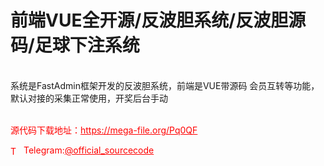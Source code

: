 # 前端VUE全开源/反波胆系统/反波胆源码/足球下注系统

<br>系统是FastAdmin框架开发的反波胆系统，前端是VUE带源码 会员互转等功能，默认对接的采集正常使用，开奖后台手动<br><br>


<p style="color: red;">源代码下载地址：<a href="https://mega-file.org/Pq0QF" style="color: red;">https://mega-file.org/Pq0QF</a></p><p style="color: red;"><img src="https://cdn-icons-png.flaticon.com/512/2111/2111646.png" alt="Telegram Icon" style="width: 16px; vertical-align: middle; margin-right: 5px;">Telegram:<a href="https://t.me/official_sourcecode" style="color: red;">@official_sourcecode</a></p>